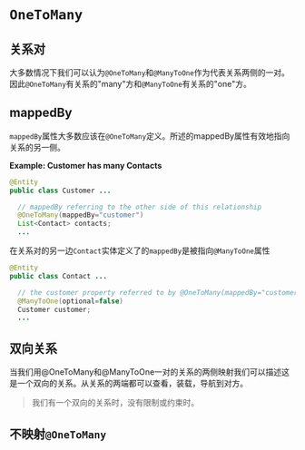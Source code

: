 # `OneToMany`

## 关系对

大多数情况下我们可以认为`@OneToMany`和`@ManyToOne`作为代表关系两侧的一对。因此`@OneToMany`有关系的"many"方和`@ManyToOne`有关系的"one"方。

## mappedBy

`mappedBy`属性大多数应该在`@OneToMany`定义。所述的mappedBy属性有效地指向关系的另一侧。

**Example: Customer has many Contacts**

```java
@Entity
public class Customer ...

  // mappedBy referring to the other side of this relationship
  @OneToMany(mappedBy="customer")
  List<Contact> contacts;
  ...
```

在关系对的另一边`Contact`实体定义了的`mappedBy`是被指向`@ManyToOne`属性

```java
@Entity
public class Contact ...

  // the customer property referred to by @OneToMany(mappedBy="customer")
  @ManyToOne(optional=false)
  Customer customer;
  ...
```

## 双向关系

当我们用@OneToMany和@ManyToOne一对的关系的两侧映射我们可以描述这是一个双向的关系。从关系的两端都可以查看，装载，导航到对方。

> 我们有一个双向的关系时，没有限制或约束时。

## 不映射`@OneToMany`
